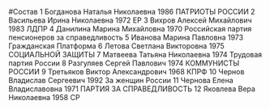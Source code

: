 #Состав
1 Богданова Наталья Николаевна 1986 ПАТРИОТЫ РОССИИ
2 Васильева Ирина Николаевна 1972 ЕР
3 Вихров Алексей Михайлович 1983 ЛДПР
4 Данилина Марина Михайловна 1970 Российская партия пенсионеров за справедливость
5 Иванова Марина Павловна 1973 Гражданская Платформа
6 Летова Светлана Викторовна 1975 СОЦИАЛЬНОЙ ЗАЩИТЫ
7 Матвеева Татьяна Николаевна 1974 Трудовая партия России
8 Разгуляев Сергей Павлович 1974 КОММУНИСТЫ РОССИИ
9 Третьяков Виктор Александрович 1968 КПРФ
10 Чернов Владислав Сергеевич 1992 За женщин России
11 Чернова Елена Владиславовна 1971 ПАРТИЯ ЗА СПРАВЕДЛИВОСТЬ
12 Яковлева Вера Николаевна 1958 СР
